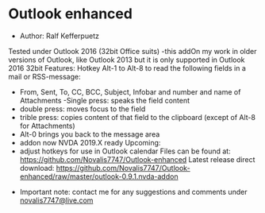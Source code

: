 # Outlook enhanced #

* Author: Ralf Kefferpuetz

Tested under Outlook 2016 (32bit Office suits) -this addOn my work in older versions of Outlook, like Outlook 2013 but it is only supported in Outlook 2016 32bit
Features:
Hotkey Alt-1 to Alt-8 to read the following fields in a mail or RSS-message:
- From, Sent, To, CC, BCC, Subject, Infobar and number and name of Attachments
-Single press: speaks the field content
- double press: moves focus to the field
- trible press: copies content of that field to the clipboard (except of Alt-8 for Attachments)
- Alt-0 brings you back to the message area
- addon now NVDA 2019.X ready
Upcoming:
- adjust hotkeys for use in Outlook calendar
Files can be found at:
https://github.com/Novalis7747/Outlook-enhanced
Latest release direct download:
https://github.com/Novalis7747/Outlook-enhanced/raw/master/outlook-0.9.1.nvda-addon

* Important note: contact me for any suggestions and comments under novalis7747@live.com
